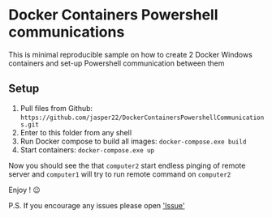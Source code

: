# Docker Containers Powershell communications

This is minimal reproducible sample on how to create 2 Docker Windows containers and set-up Powershell communication between them

## Setup

1. Pull files from Github: `https://github.com/jasper22/DockerContainersPowershellCommunications.git`
2. Enter to this folder from any shell
3. Run Docker compose to build all images: `docker-compose.exe build`
4. Start containers: `docker-compose.exe up`

Now you should see the that `computer2` start endless pinging of remote server and `computer1` will try to run remote command on `computer2`

Enjoy !  :wink:

P.S. If you encourage any issues please open ['Issue'](https://github.com/jasper22/DockerContainersPowershellCommunications/issues)
